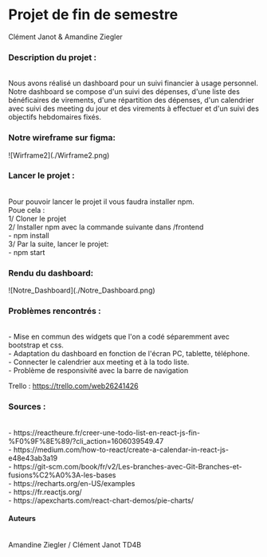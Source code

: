 <h1>Projet de fin de semestre</h1>

Clément Janot & Amandine Ziegler

<h3>Description du projet : </h3><br>
Nous avons réalisé un dashboard pour un suivi financier à usage personnel. 
Notre dashboard se compose d'un suivi des dépenses, d'une liste des bénéficaires de virements, d'une répartition des dépenses, d'un calendrier avec suivi des meeting du jour et des virements à effectuer et d'un suivi des objectifs hebdomaires fixés.

<h3>Notre wireframe sur figma:</h3>
![Wirframe2](./Wirframe2.png)

<h3>Lancer le projet :</h3><br>
Pour pouvoir lancer le projet il vous faudra installer npm. <br>
Poue cela :<br>
1/ Cloner le projet <bR>
2/ Installer npm avec la commande suivante dans /frontend<br>
    - npm install<br>
3/ Par la suite, lancer le projet: <br>
    - npm start<br>
   
<h3>Rendu du dashboard:</h3>
![Notre_Dashboard](./Notre_Dashboard.png)

<h3>Problèmes rencontrés : </h3><br>
- Mise en commun des widgets que l'on a codé séparemment avec bootstrap et css. <br>
- Adaptation du dashboard en fonction de l'écran PC, tablette, téléphone. <br>
- Connecter le calendrier aux meeting et à la todo liste.<br>
- Problème de responsivité avec la barre de navigation 

Trello : https://trello.com/web26241426

<h3>Sources :</h3><br>
- https://reactheure.fr/creer-une-todo-list-en-react-js-fin-%F0%9F%8E%89/?cli_action=1606039549.47 <br>
- https://medium.com/how-to-react/create-a-calendar-in-react-js-e48e43ab3a19 <br>
- https://git-scm.com/book/fr/v2/Les-branches-avec-Git-Branches-et-fusions%C2%A0%3A-les-bases <br>
- https://recharts.org/en-US/examples <br>
- https://fr.reactjs.org/ <br>
- https://apexcharts.com/react-chart-demos/pie-charts/ <br>

<h4>Auteurs</h4><br>
Amandine Ziegler / Clément Janot TD4B
